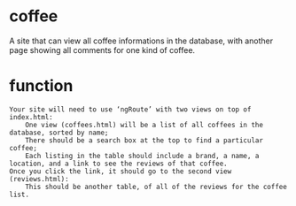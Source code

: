 # coffee
A site that can view all coffee informations in the database, with another page showing all comments for one kind of coffee.
# function
	Your site will need to use ‘ngRoute’ with two views on top of index.html:
		One view (coffees.html) will be a list of all coffees in the database, sorted by name;
		There should be a search box at the top to find a particular coffee;
		Each listing in the table should include a brand, a name, a location, and a link to see the reviews of that coffee.
	Once you click the link, it should go to the second view (reviews.html):
		This should be another table, of all of the reviews for the coffee list.
